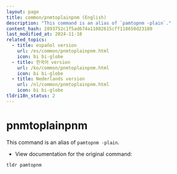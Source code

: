```yaml
---
layout: page
title: common/pnmtoplainpnm (English)
description: "This command is an alias of `pamtopnm -plain`."
content_hash: 2893752c1f5ad674a11082615cff118658d23180
last_modified_at: 2024-11-10
related_topics:
  - title: español version
    url: /es/common/pnmtoplainpnm.html
    icon: bi bi-globe
  - title: 한국어 version
    url: /ko/common/pnmtoplainpnm.html
    icon: bi bi-globe
  - title: Nederlands version
    url: /nl/common/pnmtoplainpnm.html
    icon: bi bi-globe
tldri18n_status: 2
---
```

# pnmtoplainpnm

This command is an alias of `pamtopnm -plain`.

- View documentation for the original command:

`tldr pamtopnm`
